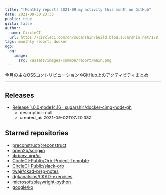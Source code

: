 ```yaml
---
title: "[Monthly report] 2021-09 my activity this month on GitHub"
date: 2021-09-30 23:33
public: true
qiita: false
author:
  name: CircleCI
  url: https://circleci.com/gh/sugarshin/build.blog.sugarshin.net/178
tags: monthly report, docker
ogp:
  og:
    image:
      src: /assets/images/common/report/main.png
---
```


今月の主なOSSコントリビューションやGitHub上のアクティビティまとめ

***

## Releases

- [Release 1.0.0-node14.16 · sugarshin/docker-cimg-node-gh](https://github.com/sugarshin/docker-cimg-node-gh/releases/tag/1.0.0-node14.16)
  - description: null
  - created_at: 2021-09-02T07:20:33Z

## Starred repositories

- [preconstruct/preconstruct](https://github.com/preconstruct/preconstruct)
- [open2b/scriggo](https://github.com/open2b/scriggo)
- [dotenv-org/cli](https://github.com/dotenv-org/cli)
- [CircleCI-Public/Orb-Project-Template](https://github.com/CircleCI-Public/Orb-Project-Template)
- [CircleCI-Public/slack-orb](https://github.com/CircleCI-Public/slack-orb)
- [twajr/ckad-prep-notes](https://github.com/twajr/ckad-prep-notes)
- [dgkanatsios/CKAD-exercises](https://github.com/dgkanatsios/CKAD-exercises)
- [microsoft/playwright-python](https://github.com/microsoft/playwright-python)
- [google/ko](https://github.com/google/ko)
